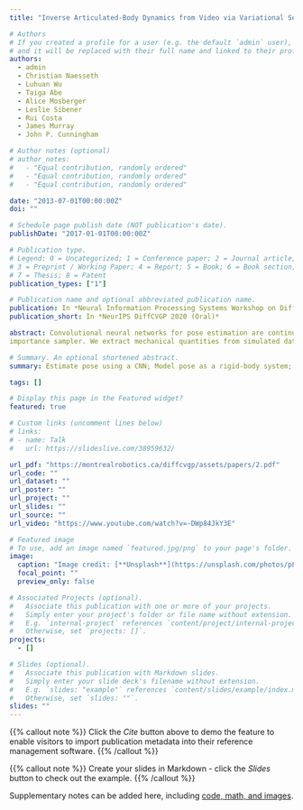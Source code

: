 ```yaml
---
title: "Inverse Articulated-Body Dynamics from Video via Variational Sequential Monte Carlo"

# Authors
# If you created a profile for a user (e.g. the default `admin` user), write the username (folder name) here
# and it will be replaced with their full name and linked to their profile.
authors:
  - admin
  - Christian Naesseth
  - Luhuan Wu
  - Taiga Abe
  - Alice Mosberger
  - Leslie Sibener
  - Rui Costa
  - James Murray
  - John P. Cunningham

# Author notes (optional)
# author_notes:
#   - "Equal contribution, randomly ordered"
#   - "Equal contribution, randomly ordered"
#   - "Equal contribution, randomly ordered"

date: "2013-07-01T00:00:00Z"
doi: ""

# Schedule page publish date (NOT publication's date).
publishDate: "2017-01-01T00:00:00Z"

# Publication type.
# Legend: 0 = Uncategorized; 1 = Conference paper; 2 = Journal article;
# 3 = Preprint / Working Paper; 4 = Report; 5 = Book; 6 = Book section;
# 7 = Thesis; 8 = Patent
publication_types: ["1"]

# Publication name and optional abbreviated publication name.
publication: In *Neural Information Processing Systems Workshop on Differentiable Computer Vision, Graphics, and Physics in Machine Learning (NeurIPS DiffCVGP 2020; Oral)*
publication_short: In *NeurIPS DiffCVGP 2020 (Oral)*

abstract: Convolutional neural networks for pose estimation are continuously improving in identifying joints of moving agents from video. However, state-of-the-art algorithms offer no insight into the underlying mechanics of articulated limbs. "Seeing" the mechanics of movement is of major importance for fields like neuroscience, studying how the brain controls movement, and engineering, e.g., using vision to correct for errors in the action of a robotic manipulator. In the pipeline proposed here, we use a convolutional network to track joint positions, and embed these as the joints of a linked robotic manipulator. We develop a probabilistic physical model whose states specify second-order rigid-body dynamics and the torques applied to each actuator. Observations are generated by mapping the joint angles through the forward kinematics function to Cartesian coordinates. For nonlinear state estimation and parameter learning, we build on variational Sequential Monte Carlo (SMC), a differentiable variant of the classical SMC method leveraging variational inference. We extend with a distributed nested SMC algorithm, which, at inference time, wraps multiple independent SMC samplers within an outer-level
importance sampler. We extract mechanical quantities from simulated data and newly acquired videos of mice and humans, offering a novel tool for studying e.g. biological motor control.

# Summary. An optional shortened abstract.
summary: Estimate pose using a CNN; Model pose as a rigid-body system; infer its angular dynamics AND the external torques acting on it using a new nested variant of VSMC.

tags: []

# Display this page in the Featured widget?
featured: true

# Custom links (uncomment lines below)
# links:
# - name: Talk
#   url: https://slideslive.com/38959632/

url_pdf: "https://montrealrobotics.ca/diffcvgp/assets/papers/2.pdf"
url_code: ""
url_dataset: ""
url_poster: ""
url_project: ""
url_slides: ""
url_source: ""
url_video: "https://www.youtube.com/watch?v=-DWp84JkY3E"

# Featured image
# To use, add an image named `featured.jpg/png` to your page's folder.
image:
  caption: "Image credit: [**Unsplash**](https://unsplash.com/photos/pLCdAaMFLTE)"
  focal_point: ""
  preview_only: false

# Associated Projects (optional).
#   Associate this publication with one or more of your projects.
#   Simply enter your project's folder or file name without extension.
#   E.g. `internal-project` references `content/project/internal-project/index.md`.
#   Otherwise, set `projects: []`.
projects:
  - []

# Slides (optional).
#   Associate this publication with Markdown slides.
#   Simply enter your slide deck's filename without extension.
#   E.g. `slides: "example"` references `content/slides/example/index.md`.
#   Otherwise, set `slides: ""`.
slides: ""
---
```


{{% callout note %}}
Click the _Cite_ button above to demo the feature to enable visitors to import publication metadata into their reference management software.
{{% /callout %}}

{{% callout note %}}
Create your slides in Markdown - click the _Slides_ button to check out the example.
{{% /callout %}}

Supplementary notes can be added here, including [code, math, and images](https://wowchemy.com/docs/writing-markdown-latex/).
